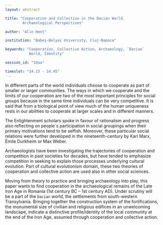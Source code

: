 ```yaml
---
layout: abstract

title: "Cooperation and Collective in the Dacian World.
        Archaeological Perspectives"

author: "Alin Henț"

institution: "Babeş-Bolyai University, Cluj-Napoca"

keywords: "Cooperation, Collective Action, Archaeology, `Dacian`
           World, Identity"

session_id: "18aa"

timeslot: "14.15 - 14.45"
---
```


In different parts of the world individuals choose to cooperate as
part of smaller or larger communities. The ways in which we cooperate
and the limits of our cooperation are two of the most important
principles for social groups because in the same time individuals can
be very competitive. It is said that from a biological point of view
much of the human uniqueness rests in our abilities to cooperate at
larger scales and in different manners.

The Enlightenment scholars spoke in favour of rationalism and progress
also reflecting on people`s participation in social groupings when
their primary motivations tend to be selfish. Moreover, these
particular social relations were further developed in the
nineteenth-century by Karl Marx, Émile Durkheim or Max Weber.

Archaeologists have been investigating the trajectories of cooperation
and competition in past societies for decades, but have tended to
emphasize competition in seeking to explain those processes underlying
cultural evolution.  Part of cultural evolutionism domain, these two
theories of cooperation and collective action are used also in other
social sciences.

Moving from theory to practice and bringing archaeology into play,
this paper wants to find cooperation in the archaeological remains of
the Late Iron Age in Romania (1st century BC – 1st century AD). Under
scrutiny will be a part of the `Dacian` world, the settlements from
south-western Transylvania. Bringing together the construction system
of the fortifications, the monumental size of civilian and religious
edifices in an unwelcoming landscape, indicate a distinctive
profile/identity of the local community at the end of the Iron Age,
assumed through cooperation and collective action.
